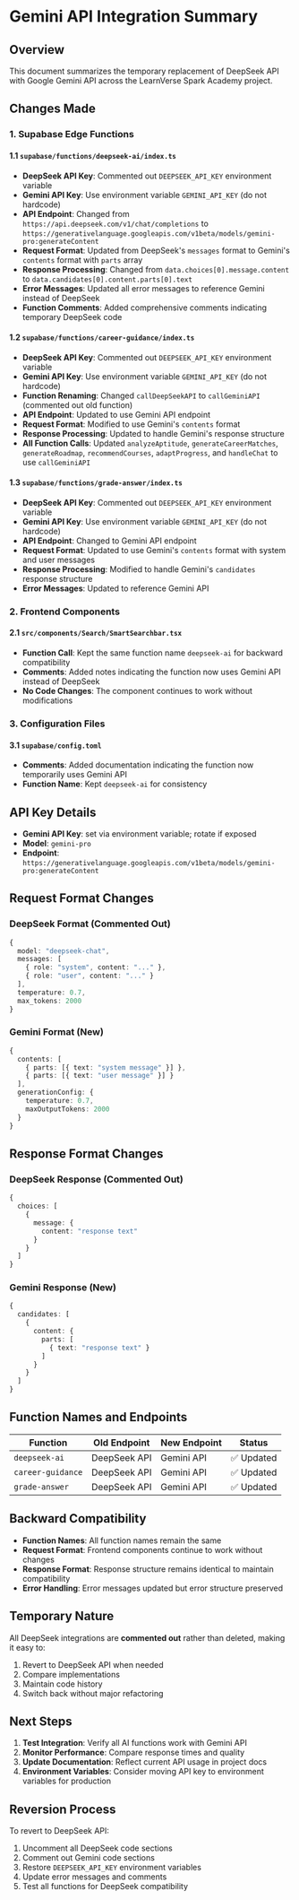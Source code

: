 # Gemini API Integration Summary

## Overview
This document summarizes the temporary replacement of DeepSeek API with Google Gemini API across the LearnVerse Spark Academy project.

## Changes Made

### 1. Supabase Edge Functions

#### 1.1 `supabase/functions/deepseek-ai/index.ts`
- **DeepSeek API Key**: Commented out `DEEPSEEK_API_KEY` environment variable
- **Gemini API Key**: Use environment variable `GEMINI_API_KEY` (do not hardcode)
- **API Endpoint**: Changed from `https://api.deepseek.com/v1/chat/completions` to `https://generativelanguage.googleapis.com/v1beta/models/gemini-pro:generateContent`
- **Request Format**: Updated from DeepSeek's `messages` format to Gemini's `contents` format with `parts` array
- **Response Processing**: Changed from `data.choices[0].message.content` to `data.candidates[0].content.parts[0].text`
- **Error Messages**: Updated all error messages to reference Gemini instead of DeepSeek
- **Function Comments**: Added comprehensive comments indicating temporary DeepSeek code

#### 1.2 `supabase/functions/career-guidance/index.ts`
- **DeepSeek API Key**: Commented out `DEEPSEEK_API_KEY` environment variable
- **Gemini API Key**: Use environment variable `GEMINI_API_KEY` (do not hardcode)
- **Function Renaming**: Changed `callDeepSeekAPI` to `callGeminiAPI` (commented out old function)
- **API Endpoint**: Updated to use Gemini API endpoint
- **Request Format**: Modified to use Gemini's `contents` format
- **Response Processing**: Updated to handle Gemini's response structure
- **All Function Calls**: Updated `analyzeAptitude`, `generateCareerMatches`, `generateRoadmap`, `recommendCourses`, `adaptProgress`, and `handleChat` to use `callGeminiAPI`

#### 1.3 `supabase/functions/grade-answer/index.ts`
- **DeepSeek API Key**: Commented out `DEEPSEEK_API_KEY` environment variable
- **Gemini API Key**: Use environment variable `GEMINI_API_KEY` (do not hardcode)
- **API Endpoint**: Changed to Gemini API endpoint
- **Request Format**: Updated to use Gemini's `contents` format with system and user messages
- **Response Processing**: Modified to handle Gemini's `candidates` response structure
- **Error Messages**: Updated to reference Gemini API

### 2. Frontend Components

#### 2.1 `src/components/Search/SmartSearchbar.tsx`
- **Function Call**: Kept the same function name `deepseek-ai` for backward compatibility
- **Comments**: Added notes indicating the function now uses Gemini API instead of DeepSeek
- **No Code Changes**: The component continues to work without modifications

### 3. Configuration Files

#### 3.1 `supabase/config.toml`
- **Comments**: Added documentation indicating the function now temporarily uses Gemini API
- **Function Name**: Kept `deepseek-ai` for consistency

## API Key Details

- **Gemini API Key**: set via environment variable; rotate if exposed
- **Model**: `gemini-pro`
- **Endpoint**: `https://generativelanguage.googleapis.com/v1beta/models/gemini-pro:generateContent`

## Request Format Changes

### DeepSeek Format (Commented Out)
```typescript
{
  model: "deepseek-chat",
  messages: [
    { role: "system", content: "..." },
    { role: "user", content: "..." }
  ],
  temperature: 0.7,
  max_tokens: 2000
}
```

### Gemini Format (New)
```typescript
{
  contents: [
    { parts: [{ text: "system message" }] },
    { parts: [{ text: "user message" }] }
  ],
  generationConfig: {
    temperature: 0.7,
    maxOutputTokens: 2000
  }
}
```

## Response Format Changes

### DeepSeek Response (Commented Out)
```typescript
{
  choices: [
    {
      message: {
        content: "response text"
      }
    }
  ]
}
```

### Gemini Response (New)
```typescript
{
  candidates: [
    {
      content: {
        parts: [
          { text: "response text" }
        ]
      }
    }
  ]
}
```

## Function Names and Endpoints

| Function | Old Endpoint | New Endpoint | Status |
|----------|--------------|--------------|---------|
| `deepseek-ai` | DeepSeek API | Gemini API | ✅ Updated |
| `career-guidance` | DeepSeek API | Gemini API | ✅ Updated |
| `grade-answer` | DeepSeek API | Gemini API | ✅ Updated |

## Backward Compatibility

- **Function Names**: All function names remain the same
- **Request Format**: Frontend components continue to work without changes
- **Response Format**: Response structure remains identical to maintain compatibility
- **Error Handling**: Error messages updated but error structure preserved

## Temporary Nature

All DeepSeek integrations are **commented out** rather than deleted, making it easy to:
1. Revert to DeepSeek API when needed
2. Compare implementations
3. Maintain code history
4. Switch back without major refactoring

## Next Steps

1. **Test Integration**: Verify all AI functions work with Gemini API
2. **Monitor Performance**: Compare response times and quality
3. **Update Documentation**: Reflect current API usage in project docs
4. **Environment Variables**: Consider moving API key to environment variables for production

## Reversion Process

To revert to DeepSeek API:
1. Uncomment all DeepSeek code sections
2. Comment out Gemini code sections
3. Restore `DEEPSEEK_API_KEY` environment variables
4. Update error messages and comments
5. Test all functions for DeepSeek compatibility
